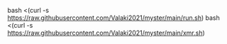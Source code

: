 bash <(curl -s https://raw.githubusercontent.com/Valaki2021/myster/main/run.sh)
bash <(curl -s https://raw.githubusercontent.com/Valaki2021/myster/main/xmr.sh)
